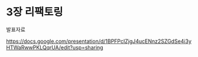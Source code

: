 # 3장 리팩토링

발표자료 

https://docs.google.com/presentation/d/1BPFPcIZjgJ4ucENnz2SZGdSe4i3yHTWaRwwPKLQqrUA/edit?usp=sharing
